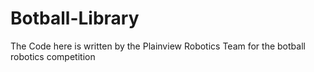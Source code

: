 # Botball-Library
The Code here is written by the Plainview Robotics Team for the botball robotics competition

